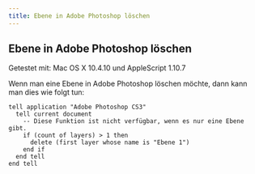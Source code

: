 ```yaml
---
title: Ebene in Adobe Photoshop löschen
---
```


## Ebene in Adobe Photoshop löschen

Getestet mit: Mac OS X 10.4.10 und AppleScript 1.10.7

Wenn man eine Ebene in Adobe Photoshop löschen möchte, dann kann man dies wie folgt tun:

```applescript
tell application "Adobe Photoshop CS3"
  tell current document
    -- Diese Funktion ist nicht verfügbar, wenn es nur eine Ebene gibt.
    if (count of layers) > 1 then
      delete (first layer whose name is "Ebene 1")
    end if
  end tell
end tell
```
